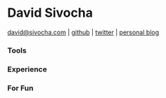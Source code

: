 David Sivocha
================

david@sivocha.com | 
[github](https://github.com/davidsivocha) | 
[twitter](https://twitter.com/daelach) | 
[personal blog](http://sivocha.com)

### Tools

### Experience

### For Fun